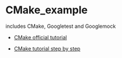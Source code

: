 # CMake_example
includes CMake, Googletest and Googlemock

* [CMake official tutorial](https://cmake.org/cmake/help/latest/guide/tutorial/index.html)

* [CMake tutorial step by step](https://github.com/guohaoyu110/CMake_example/blob/master/CMake-tutorial.md) 